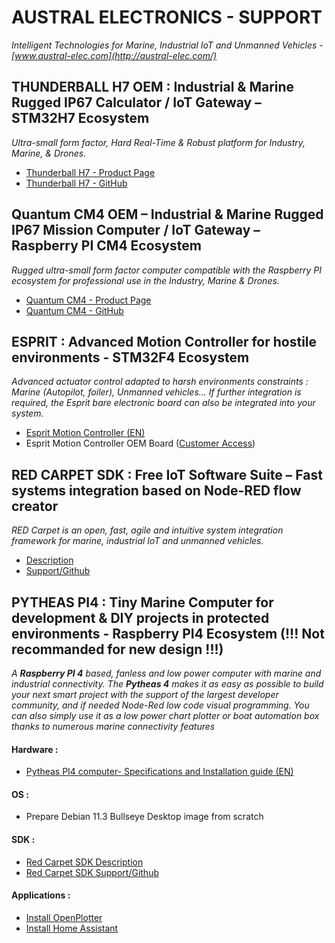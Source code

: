 # AUSTRAL ELECTRONICS - SUPPORT
*Intelligent Technologies for Marine, Industrial IoT and Unmanned Vehicles - [www.austral-elec.com](http://austral-elec.com/)*

## THUNDERBALL H7 OEM : Industrial & Marine Rugged IP67 Calculator / IoT Gateway – STM32H7 Ecosystem
*Ultra-small form factor, Hard Real-Time & Robust platform for Industry, Marine, & Drones.*
* [Thunderball H7 - Product Page](https://austral-eng.com/en/thunderball-h7-oem-industrial-marine-rugged-ip67-mission-calculator-iot-gateway/)
* [Thunderball H7 - GitHub](https://github.com/austral-electronics/ThunderballH7)

## Quantum CM4 OEM – Industrial & Marine Rugged IP67 Mission Computer / IoT Gateway – Raspberry PI CM4 Ecosystem
 *Rugged ultra-small form factor computer compatible with the Raspberry PI ecosystem for professional use in the Industry, Marine & Drones.*
* [Quantum CM4 - Product Page](https://austral-eng.com/en/quantum-cm4-oem-en/)
* [Quantum CM4 - GitHub](https://github.com/austral-electronics/QuantumCM4)

## ESPRIT : Advanced Motion Controller for hostile environments - STM32F4 Ecosystem
*Advanced actuator control adapted to harsh environments constraints : Marine (Autopilot, foiler), Unmanned vehicles... If further integration is required, the Esprit bare electronic board can also be integrated into your system.*
* [Esprit Motion Controller (EN)](https://github.com/austral-electronics/wiki/blob/main/EspritInstalGuideV14.pdf)
* Esprit Motion Controller OEM Board ([Customer Access](http://austral-eng.com/contact/))

## RED CARPET SDK : Free IoT Software Suite – Fast systems integration based on Node-RED flow creator
*RED Carpet is an open, fast, agile and intuitive system integration framework for marine, industrial IoT and unmanned vehicles.*
 * [Description](http://austral-eng.com/en/red-carpet-free-iot-software-suite-fast-systems-integration-based-on-node-red-flow-creator)
 * [Support/Github](https://github.com/austral-electronics/wiki/wiki/Quantum-SDK)

## PYTHEAS PI4 : Tiny Marine Computer for development & DIY projects in protected environments - Raspberry PI4 Ecosystem (!!! Not recommanded  for new design !!!)
*A **Raspberry PI 4** based, fanless and low power computer with marine and industrial connectivity. The **Pytheas 4** makes it as easy as possible to build your next smart project with the support of the largest developer community, and if needed Node-Red low code visual programming. You can also simply use it as a low power chart plotter or boat automation box thanks to numerous marine connectivity features*
#### Hardware :
* [Pytheas PI4 computer- Specifications and Installation guide (EN)](https://github.com/austral-electronics/wiki/blob/main/QuantumLiteInstalGuideV12.pdf)
#### OS :
* Prepare Debian 11.3 Bullseye Desktop image from scratch
#### SDK :
* [Red Carpet SDK Description](http://austral-eng.com/en/red-carpet-free-iot-software-suite-fast-systems-integration-based-on-node-red-flow-creator)
* [Red Carpet SDK Support/Github](https://github.com/austral-electronics/wiki/wiki/Quantum-SDK)
#### Applications :
* [Install OpenPlotter](https://openplotter.readthedocs.io/en/latest/getting_started/downloading.html)
* [Install Home Assistant](https://www.home-assistant.io/installation/raspberrypi/)
